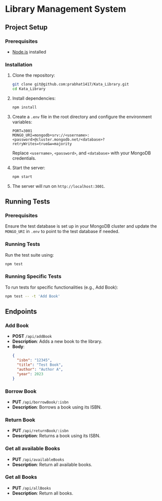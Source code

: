 # Library Management System

## Project Setup

### Prerequisites
- [Node.js](https://nodejs.org/) installed 

### Installation
1. Clone the repository:
   ```bash
   git clone git@github.com:prabhat1417/Kata_Library.git
   cd Kata_Library
   ```

2. Install dependencies:
   ```bash
   npm install
   ```

3. Create a `.env` file in the root directory and configure the environment variables:
   ```env
   PORT=3001
   MONGO_URI=mongodb+srv://<username>:<password>@cluster.mongodb.net/<database>?retryWrites=true&w=majority
   ```
   Replace `<username>`, `<password>`, and `<database>` with your MongoDB credentials.

4. Start the server:
   ```bash
   npm start
   ```

5. The server will run on `http://localhost:3001`.

## Running Tests

### Prerequisites
Ensure the test database is set up in your MongoDB cluster and update the `MONGO_URI` in `.env` to point to the test database if needed.

### Running Tests
Run the test suite using:
```bash
npm test
```

### Running Specific Tests
To run tests for specific functionalities (e.g., Add Book):
```bash
npm test -- -t 'Add Book'
```

## Endpoints

### Add Book
- **POST** `/api/addBook`
- **Description**: Adds a new book to the library.
- **Body**:
  ```json
  {
    "isbn": "12345",
    "title": "Test Book",
    "author": "Author A",
    "year": 2023
  }
  ```

### Borrow Book
- **PUT** `/api/borrowBook/:isbn`
- **Description**: Borrows a book using its ISBN.

### Return Book
- **PUT** `/api/returnBook/:isbn`
- **Description**: Returns a book using its ISBN.

### Get all available Books
- **PUT** `/api/availableBooks`
- **Description**: Return all available books.

### Get all Books
- **PUT** `/api/allBooks`
- **Description**: Return all books.

